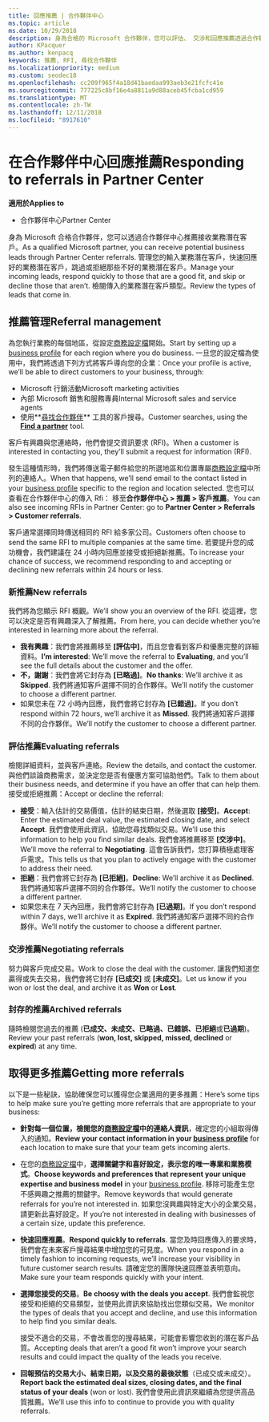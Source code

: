 ```yaml
---
title: 回應推薦 | 合作夥伴中心
ms.topic: article
ms.date: 10/29/2018
description: 身為合格的 Microsoft 合作夥伴，您可以評估、 交涉和回應推薦透過合作夥伴中心。
author: KPacquer
ms.author: kenpacq
keywords: 推薦, RFI, 尋找合作夥伴
ms.localizationpriority: medium
ms.custom: seodec18
ms.openlocfilehash: cc209f965f4a18d41baedaa993aeb3e21fcfc41e
ms.sourcegitcommit: 777225c8bf16e4a8811a9d88aceb45fcba1cd959
ms.translationtype: MT
ms.contentlocale: zh-TW
ms.lasthandoff: 12/11/2018
ms.locfileid: "8917610"
---
```

# <a name="responding-to-referrals-in-partner-center"></a><span data-ttu-id="68c66-104">在合作夥伴中心回應推薦</span><span class="sxs-lookup"><span data-stu-id="68c66-104">Responding to referrals in Partner Center</span></span>

**<span data-ttu-id="68c66-105">適用於</span><span class="sxs-lookup"><span data-stu-id="68c66-105">Applies to</span></span>**

-  <span data-ttu-id="68c66-106">合作夥伴中心</span><span class="sxs-lookup"><span data-stu-id="68c66-106">Partner Center</span></span>

<span data-ttu-id="68c66-107">身為 Microsoft 合格合作夥伴，您可以透過合作夥伴中心推薦接收業務潛在客戶。</span><span class="sxs-lookup"><span data-stu-id="68c66-107">As a qualified Microsoft partner, you can receive potential business leads through Partner Center referrals.</span></span> <span data-ttu-id="68c66-108">管理您的輸入業務潛在客戶，快速回應好的業務潛在客戶，跳過或拒絕那些不好的業務潛在客戶。</span><span class="sxs-lookup"><span data-stu-id="68c66-108">Manage your incoming leads, respond quickly to those that are a good fit, and skip or decline those that aren’t.</span></span> <span data-ttu-id="68c66-109">檢閱傳入的業務潛在客戶類型。</span><span class="sxs-lookup"><span data-stu-id="68c66-109">Review the types of leads that come in.</span></span> 

## <a name="referral-management"></a><span data-ttu-id="68c66-110">推薦管理</span><span class="sxs-lookup"><span data-stu-id="68c66-110">Referral management</span></span>

<span data-ttu-id="68c66-111">為您執行業務的每個地區，從設定[商務設定檔](create-a-marketing-profile.md)開始。</span><span class="sxs-lookup"><span data-stu-id="68c66-111">Start by setting up a [business profile](create-a-marketing-profile.md) for each region where you do business.</span></span> <span data-ttu-id="68c66-112">一旦您的設定檔為使用中，我們將透過下列方式將客戶導向您的企業：</span><span class="sxs-lookup"><span data-stu-id="68c66-112">Once your profile is active, we’ll be able to direct customers to your business, through:</span></span>

*  <span data-ttu-id="68c66-113">Microsoft 行銷活動</span><span class="sxs-lookup"><span data-stu-id="68c66-113">Microsoft marketing activities</span></span>
*  <span data-ttu-id="68c66-114">內部 Microsoft 銷售和服務專員</span><span class="sxs-lookup"><span data-stu-id="68c66-114">Internal Microsoft sales and service agents</span></span>
*  <span data-ttu-id="68c66-115">使用**[尋找合作夥伴](https://partnercenter.microsoft.com/pcv/search)** 工具的客戶搜尋。</span><span class="sxs-lookup"><span data-stu-id="68c66-115">Customer searches, using the **[Find a partner](https://partnercenter.microsoft.com/pcv/search)** tool.</span></span>

<span data-ttu-id="68c66-116">客戶有興趣與您連絡時，他們會提交資訊要求 (RFI)。</span><span class="sxs-lookup"><span data-stu-id="68c66-116">When a customer is interested in contacting you, they’ll submit a request for information (RFI).</span></span> 

<span data-ttu-id="68c66-117">發生這種情形時，我們將傳送電子郵件給您的所選地區和位置專屬[商務設定檔](create-a-marketing-profile.md)中所列的連絡人。</span><span class="sxs-lookup"><span data-stu-id="68c66-117">When that happens, we’ll send email to the contact listed in your [business profile](create-a-marketing-profile.md) specific to the region and location selected.</span></span> <span data-ttu-id="68c66-118">您也可以查看在合作夥伴中心的傳入 Rfi： 移至**合作夥伴中心 > 推薦 > 客戶推薦**。</span><span class="sxs-lookup"><span data-stu-id="68c66-118">You can also see incoming RFIs in Partner Center: go to **Partner Center > Referrals > Customer referrals**.</span></span>

<span data-ttu-id="68c66-119">客戶通常選擇同時傳送相同的 RFI 給多家公司。</span><span class="sxs-lookup"><span data-stu-id="68c66-119">Customers often choose to send the same RFI to multiple companies at the same time.</span></span> <span data-ttu-id="68c66-120">若要提升您的成功機會，我們建議在 24 小時内回應並接受或拒絕新推薦。</span><span class="sxs-lookup"><span data-stu-id="68c66-120">To increase your chance of success, we recommend responding to and accepting or declining new referrals within 24 hours or less.</span></span>

### <a name="new-referrals"></a><span data-ttu-id="68c66-121">新推薦</span><span class="sxs-lookup"><span data-stu-id="68c66-121">New referrals</span></span>

<span data-ttu-id="68c66-122">我們將為您顯示 RFI 概觀。</span><span class="sxs-lookup"><span data-stu-id="68c66-122">We’ll show you an overview of the RFI.</span></span> <span data-ttu-id="68c66-123">從這裡，您可以決定是否有興趣深入了解推薦。</span><span class="sxs-lookup"><span data-stu-id="68c66-123">From here, you can decide whether you’re interested in learning more about the referral.</span></span> 

*  <span data-ttu-id="68c66-124">**我有興趣**：我們會將推薦移至 **\[評估中\]**，而且您會看到客戶和優惠完整的詳細資料。</span><span class="sxs-lookup"><span data-stu-id="68c66-124">**I’m interested**: We’ll move the referral to **Evaluating**, and you’ll see the full details about the customer and the offer.</span></span> 
*  <span data-ttu-id="68c66-125">**不，謝謝**：我們會將它封存為 **\[已略過\]**。</span><span class="sxs-lookup"><span data-stu-id="68c66-125">**No thanks**: We’ll archive it as **Skipped**.</span></span> <span data-ttu-id="68c66-126">我們將通知客戶選擇不同的合作夥伴。</span><span class="sxs-lookup"><span data-stu-id="68c66-126">We’ll notify the customer to choose a different partner.</span></span>
*  <span data-ttu-id="68c66-127">如果您未在 72 小時內回應，我們會將它封存為 **\[已錯過\]**。</span><span class="sxs-lookup"><span data-stu-id="68c66-127">If you don’t respond within 72 hours, we’ll archive it as **Missed**.</span></span> <span data-ttu-id="68c66-128">我們將通知客戶選擇不同的合作夥伴。</span><span class="sxs-lookup"><span data-stu-id="68c66-128">We’ll notify the customer to choose a different partner.</span></span>

### <a name="evaluating-referrals"></a><span data-ttu-id="68c66-129">評估推薦</span><span class="sxs-lookup"><span data-stu-id="68c66-129">Evaluating referrals</span></span>

<span data-ttu-id="68c66-130">檢閱詳細資料，並與客戶連絡。</span><span class="sxs-lookup"><span data-stu-id="68c66-130">Review the details, and contact the customer.</span></span> <span data-ttu-id="68c66-131">與他們談論商務需求，並決定您是否有優惠方案可協助他們。</span><span class="sxs-lookup"><span data-stu-id="68c66-131">Talk to them about their business needs, and determine if you have an offer that can help them.</span></span> <span data-ttu-id="68c66-132">接受或拒絕推薦：</span><span class="sxs-lookup"><span data-stu-id="68c66-132">Accept or decline the referral:</span></span> 

*  <span data-ttu-id="68c66-133">**接受**：輸入估計的交易價值，估計的結束日期，然後選取 **\[接受\]**。</span><span class="sxs-lookup"><span data-stu-id="68c66-133">**Accept**: Enter the estimated deal value, the estimated closing date, and select **Accept**.</span></span> <span data-ttu-id="68c66-134">我們會使用此資訊，協助您尋找類似交易。</span><span class="sxs-lookup"><span data-stu-id="68c66-134">We’ll use this information to help you find similar deals.</span></span> <span data-ttu-id="68c66-135">我們會將推薦移至 **\[交涉中\]**。</span><span class="sxs-lookup"><span data-stu-id="68c66-135">We’ll move the referral to **Negotiating**.</span></span> <span data-ttu-id="68c66-136">這會告訴我們，您打算積極處理客戶需求。</span><span class="sxs-lookup"><span data-stu-id="68c66-136">This tells us that you plan to actively engage with the customer to address their need.</span></span>
*  <span data-ttu-id="68c66-137">**拒絕**：我們會將它封存為 **\[已拒絕\]**。</span><span class="sxs-lookup"><span data-stu-id="68c66-137">**Decline**: We’ll archive it as **Declined**.</span></span> <span data-ttu-id="68c66-138">我們將通知客戶選擇不同的合作夥伴。</span><span class="sxs-lookup"><span data-stu-id="68c66-138">We’ll notify the customer to choose a different partner.</span></span>
*  <span data-ttu-id="68c66-139">如果您未在 7 天內回應，我們會將它封存為 **\[已過期\]**。</span><span class="sxs-lookup"><span data-stu-id="68c66-139">If you don’t respond within 7 days, we’ll archive it as **Expired**.</span></span> <span data-ttu-id="68c66-140">我們將通知客戶選擇不同的合作夥伴。</span><span class="sxs-lookup"><span data-stu-id="68c66-140">We’ll notify the customer to choose a different partner.</span></span>

### <a name="negotiating-referrals"></a><span data-ttu-id="68c66-141">交涉推薦</span><span class="sxs-lookup"><span data-stu-id="68c66-141">Negotiating referrals</span></span>

<span data-ttu-id="68c66-142">努力與客戶完成交易。</span><span class="sxs-lookup"><span data-stu-id="68c66-142">Work to close the deal with the customer.</span></span> <span data-ttu-id="68c66-143">讓我們知道您贏得或失去交易，我們會將它封存 **\[已成交\]** 或 **\[未成交\]**。</span><span class="sxs-lookup"><span data-stu-id="68c66-143">Let us know if you won or lost the deal, and archive it as **Won** or **Lost**.</span></span> 

### <a name="archived-referrals"></a><span data-ttu-id="68c66-144">封存的推薦</span><span class="sxs-lookup"><span data-stu-id="68c66-144">Archived referrals</span></span>

<span data-ttu-id="68c66-145">隨時檢閱您過去的推薦 (**已成交、未成交、已略過、已錯誤、已拒絕**或**已過期**)。</span><span class="sxs-lookup"><span data-stu-id="68c66-145">Review your past referrals (**won, lost, skipped, missed, declined** or **expired**) at any time.</span></span> 

## <a name="getting-more-referrals"></a><span data-ttu-id="68c66-146">取得更多推薦</span><span class="sxs-lookup"><span data-stu-id="68c66-146">Getting more referrals</span></span>

<span data-ttu-id="68c66-147">以下是一些秘訣，協助確保您可以獲得您企業適用的更多推薦：</span><span class="sxs-lookup"><span data-stu-id="68c66-147">Here’s some tips to help make sure you’re getting more referrals that are appropriate to your business:</span></span>

*  <span data-ttu-id="68c66-148">**針對每一個位置，檢閱您的[商務設定檔](create-a-marketing-profile.md)中的連絡人資訊**，確定您的小組取得傳入的通知。</span><span class="sxs-lookup"><span data-stu-id="68c66-148">**Review your contact information in your [business profile](create-a-marketing-profile.md)** for each location to make sure that your team gets incoming alerts.</span></span>

*  <span data-ttu-id="68c66-149">在您的[商務設定檔](create-a-marketing-profile.md)中，**選擇關鍵字和喜好設定，表示您的唯一專業和業務模式**。</span><span class="sxs-lookup"><span data-stu-id="68c66-149">**Choose keywords and preferences that represent your unique expertise and business model** in your [business profile](create-a-marketing-profile.md).</span></span> <span data-ttu-id="68c66-150">移除可能產生您不感興趣之推薦的關鍵字。</span><span class="sxs-lookup"><span data-stu-id="68c66-150">Remove keywords that would generate referrals for you’re not interested in.</span></span> <span data-ttu-id="68c66-151">如果您沒興趣與特定大小的企業交易，請更新此喜好設定。</span><span class="sxs-lookup"><span data-stu-id="68c66-151">If you’re not interested in dealing with businesses of a certain size, update this preference.</span></span>

*  <span data-ttu-id="68c66-152">**快速回應推薦**。</span><span class="sxs-lookup"><span data-stu-id="68c66-152">**Respond quickly to referrals**.</span></span> <span data-ttu-id="68c66-153">當您及時回應傳入的要求時，我們會在未來客戶搜尋結果中增加您的可見度。</span><span class="sxs-lookup"><span data-stu-id="68c66-153">When you respond in a timely fashion to incoming requests, we’ll increase your visibility in future customer search results.</span></span> <span data-ttu-id="68c66-154">請確定您的團隊快速回應並表明意向。</span><span class="sxs-lookup"><span data-stu-id="68c66-154">Make sure your team responds quickly with your intent.</span></span>

*  <span data-ttu-id="68c66-155">**選擇您接受的交易**。</span><span class="sxs-lookup"><span data-stu-id="68c66-155">**Be choosy with the deals you accept**.</span></span> <span data-ttu-id="68c66-156">我們會監視您接受和拒絕的交易類型，並使用此資訊來協助找出您類似交易。</span><span class="sxs-lookup"><span data-stu-id="68c66-156">We monitor the types of deals that you accept and decline, and use this information to help find you similar deals.</span></span> 

   <span data-ttu-id="68c66-157">接受不適合的交易，不會改善您的搜尋結果，可能會影響您收到的潛在客戶品質。</span><span class="sxs-lookup"><span data-stu-id="68c66-157">Accepting deals that aren’t a good fit won’t improve your search results and could impact the quality of the leads you receive.</span></span>

*  <span data-ttu-id="68c66-158">**回報預估的交易大小、結束日期，以及交易的最後狀態**（已成交或未成交）。</span><span class="sxs-lookup"><span data-stu-id="68c66-158">**Report back the estimated deal sizes, closing dates, and the final status of your deals** (won or lost).</span></span> <span data-ttu-id="68c66-159">我們會使用此資訊來繼續為您提供高品質推薦。</span><span class="sxs-lookup"><span data-stu-id="68c66-159">We’ll use this info to continue to provide you with quality referrals.</span></span>
